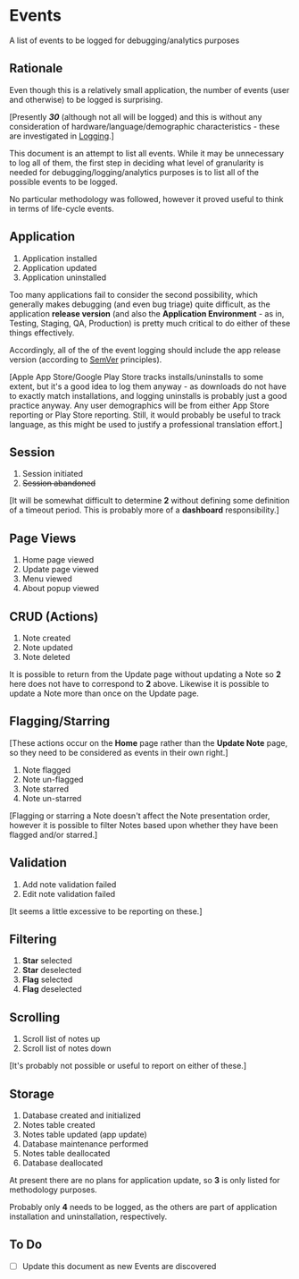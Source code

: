 # Events

A list of events to be logged for debugging/analytics purposes

## Rationale

Even though this is a relatively small application, the number
of events (user and otherwise) to be logged is surprising.

[Presently ___30___ (although not all will be logged) and this
 is without any consideration of hardware/language/demographic
 characteristics - these are investigated in [Logging](Logging.md).]

This document is an attempt to list all events. While it may
be unnecessary to log all of them, the first step in deciding
what level of granularity is needed for debugging/logging/analytics
purposes is to list all of the possible events to be logged.

No particular methodology was followed, however it proved useful
to think in terms of life-cycle events.

## Application

1. Application installed
2. Application updated
3. Application uninstalled

Too many applications fail to consider the second possibility,
which generally makes debugging (and even bug triage) quite
difficult, as the application __release version__ (and also
the __Application Environment__ - as in, Testing, Staging, QA,
Production) is pretty much critical to do either of these things
effectively.

Accordingly, all of the of the event logging should include
the app release version (according to [SemVer](http://semver.org)
principles).

[Apple App Store/Google Play Store tracks installs/uninstalls
 to some extent, but it's a good idea to log them anyway - as
 downloads do not have to exactly match installations, and logging
 uninstalls is probably just a good practice anyway. Any user
 demographics will be from either App Store reporting or Play
 Store reporting. Still, it would probably be useful to track
 language, as this might be used to justify a professional
 translation effort.]

## Session

1. Session initiated
2. <del>Session abandoned</del>

[It will be somewhat difficult to determine __2__ without
 defining some definition of a timeout period. This is
 probably more of a __dashboard__ responsibility.]

## Page Views

1. Home page viewed
2. Update page viewed
3. Menu viewed
4. About popup viewed

## CRUD (Actions)

1. Note created
2. Note updated
3. Note deleted

It is possible to return from the Update page without
updating a Note so __2__ here does not have to correspond
to __2__ above. Likewise it is possible to update a Note
more than once on the Update page.

## Flagging/Starring

[These actions occur on the __Home__ page rather than
 the __Update Note__ page, so they need to be considered
 as events in their own right.]

1. Note flagged
1. Note un-flagged
2. Note starred
2. Note un-starred

[Flagging or starring a Note doesn't affect the Note
 presentation order, however it is possible to filter
 Notes based upon whether they have been flagged and/or
 starred.]

## Validation

1. Add note validation failed
2. Edit note validation failed

[It seems a little excessive to be reporting on these.]

## Filtering

1. __Star__ selected
1. __Star__ deselected
1. __Flag__ selected
1. __Flag__ deselected

## Scrolling

1. Scroll list of notes up
2. Scroll list of notes down

[It's probably not possible or useful to report on either of these.]

## Storage

1. Database created and initialized
2. Notes table created
3. Notes table updated (app update)
4. Database maintenance performed
5. Notes table deallocated
6. Database deallocated

At present there are no plans for application update, so __3__
is only listed for methodology purposes.

Probably only __4__ needs to be logged, as the others are part
of application installation and uninstallation, respectively.

## To Do

- [ ] Update this document as new Events are discovered
